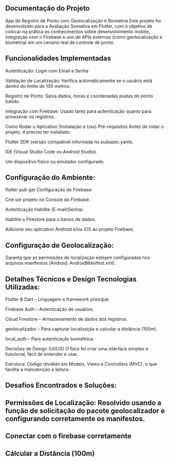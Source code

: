 ## Documentação do Projeto
App de Registro de Ponto com Geolocalização e Biometria Este projeto foi desenvolvido para a Avaliação Somativa em Flutter, com o objetivo de colocar na prática os conhecimentos sobre desenvolvimento mobile, integração com o Firebase e uso de APIs externas (como geolocalização e biometria) em um cenário real de controle de ponto.

## Funcionalidades Implementadas

Autenticação: Login com Email e Senha

Validação de Localização: Verifica automaticamente se o usuário está dentro do limite de 100 metros.

Registro de Ponto: Salva dados, horas e coordenadas exatas do ponto batido.

Integração com Firebase: Usado tanto para autenticação quanto para armazenar os registros.

Como Rodar o Aplicativo (Instalação e Uso)
Pré-requisitos Antes de rodar o projeto, é preciso ter instalado:

Flutter SDK (versão compatível informada no pubspec.yaml).

IDE (Visual Studio Code ou Android Studio).

Um dispositivo físico ou emulador configurado.

## Configuração do Ambiente:

flutter pub get Configuração do Firebase:

Crie um projeto no Console do Firebase.

Autenticação Habilite (E-mail/Senha).

Habilite o Firestore para o banco de dados.

Adicione seu aplicativo Android e/ou iOS ao projeto Firebase.


## Configuração de Geolocalização:

Garanta que as permissões de localização estejam configuradas nos arquivos manifestos (Android: AndroidManifest.xml).

## Detalhes Técnicos e Design Tecnologias Utilizadas:

Flutter & Dart – Linguagem e framework principal.

Firebase Auth – Autenticação de usuários.

Cloud Firestore – Armazenamento de dados dos registros.

geolocalizador – Para capturar localização e calcular a distância (100m).

local_auth – Para autenticação biométrica.

Decisões de Design (UI/UX)
O foco foi criar uma interface simples e funcional, fácil de entender e usar.

Estrutura: Código dividido em Models, Views e Controllers (MVC), o que facilita a manutenção e leitura.

## Desafios Encontrados e Soluções:

## Permissões de Localização: Resolvido usando a função de solicitação do pacote geolocalizador e configurando corretamente os manifestos.

## Conectar com o firebase corretamente

## Cálcular a Distância (100m)